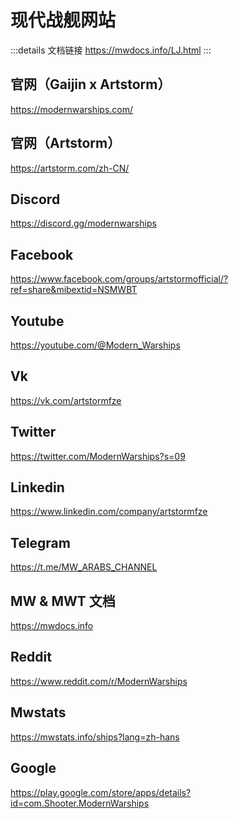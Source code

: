# 现代战舰网站
:::details 文档链接
https://mwdocs.info/LJ.html
:::
## 官网（Gaijin x Artstorm）

https://modernwarships.com/

## 官网（Artstorm）

https://artstorm.com/zh-CN/

## Discord

https://discord.gg/modernwarships

## Facebook

https://www.facebook.com/groups/artstormofficial/?ref=share&mibextid=NSMWBT

## Youtube

https://youtube.com/@Modern_Warships

## Vk

https://vk.com/artstormfze

## Twitter

https://twitter.com/ModernWarships?s=09

## Linkedin

https://www.linkedin.com/company/artstormfze

## Telegram

https://t.me/MW_ARABS_CHANNEL

## MW & MWT 文档

https://mwdocs.info

## Reddit

https://www.reddit.com/r/ModernWarships

## Mwstats

https://mwstats.info/ships?lang=zh-hans

## Google

https://play.google.com/store/apps/details?id=com.Shooter.ModernWarships
